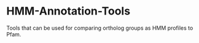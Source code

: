 # HMM-Annotation-Tools
Tools that can be used for comparing ortholog groups as HMM profiles to Pfam.
